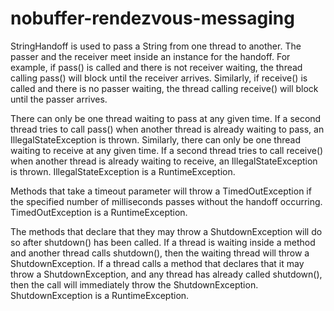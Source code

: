 # nobuffer-rendezvous-messaging

StringHandoff is used to pass a String from one thread to another. The passer and the receiver meet inside an instance for the handoff. For example, if pass() is called and there is not receiver waiting, the  thread calling pass() will block until the receiver arrives. Similarly,  if receive() is called and there is no passer waiting, the thread calling  receive() will block until the passer arrives.

There can only be one thread waiting to pass at any given time. If a second thread tries to call pass() when another thread is already waiting to pass, an IllegalStateException is thrown. Similarly, there can only be one thread waiting to receive at any given time. If a second thread tries to call receive() when another thread is already waiting to receive, an IllegalStateException is thrown. IllegalStateException is a RuntimeException.

Methods that take a timeout parameter will throw a TimedOutException if the specified number of milliseconds passes without the handoff occurring. TimedOutException is a RuntimeException.

The methods that declare that they may throw a ShutdownException will do so after shutdown() has been called. If a thread is waiting inside a method and another thread calls shutdown(), then the waiting thread will throw a ShutdownException. If a thread calls a method that declares that it may throw a ShutdownException, and any thread has already called shutdown(), then the call will immediately throw the ShutdownException. ShutdownException is a RuntimeException.
